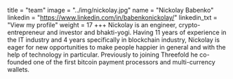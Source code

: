 title = "team"
image = "../img/nickolay.jpg" name = "Nickolay Babenko"
linkedin = "https://www.linkedin.com/in/babenkonickolay/" linkedin_txt = "View my profile"
weight = 17 +++ Nickolay is an engineer, crypto-entrepreneur and investor and bhakti-yogi. Having 11 years of experience in the IT industry and 4 years specifically in blockchain industry, Nickolay is eager for new opportunities to make people happier in general and with the help of technology in particular. Previously to joining Threefold he co-founded one of the first bitcoin payment processors and multi-currency wallets.